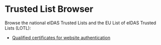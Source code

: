 # Trusted List Browser
Browse the national eIDAS Trusted Lists and the EU List of eIDAS Trusted Lists (LOTL):
* [Qualified certificates for website authentication](https://github.com/ymedlop/tl-browser-certs/tree/certificate/qwac)
